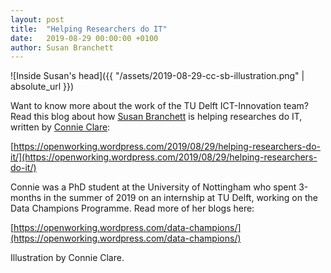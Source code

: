 ```yaml
---
layout: post
title:  "Helping Researchers do IT"
date:   2019-08-29 00:00:00 +0100
author: Susan Branchett
---
```


![Inside Susan's head]({{ "/assets/2019-08-29-cc-sb-illustration.png" | absolute_url }})

Want to know more about the work of the TU Delft ICT-Innovation team? Read this blog about how [Susan Branchett](https://www.tudelft.nl/staff/s.e.branchett/) is helping researches do IT, written by [Connie Clare](https://www.linkedin.com/in/connie-clare/):

[https://openworking.wordpress.com/2019/08/29/helping-researchers-do-it/](https://openworking.wordpress.com/2019/08/29/helping-researchers-do-it/)

Connie was a PhD student at the University of Nottingham who spent 3-months in the summer of 2019 on an internship at TU Delft, working on the Data Champions Programme. Read more of her blogs here:

[https://openworking.wordpress.com/data-champions/](https://openworking.wordpress.com/data-champions/)

Illustration by Connie Clare.
